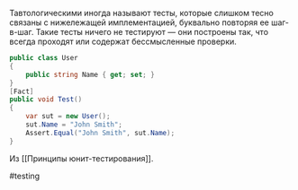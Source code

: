 Тавтологическими иногда называют тесты, которые слишком тесно связаны с нижележащей имплементацией, буквально повторяя ее шаг-в-шаг. Такие тесты ничего не тестируют — они построены так, что всегда проходят или содержат бессмысленные проверки.

```c#
public class User
{
    public string Name { get; set; }
}
[Fact]
public void Test()
{
    var sut = new User();
    sut.Name = "John Smith";
    Assert.Equal("John Smith", sut.Name);
}
```

Из [[Принципы юнит-тестирования]].

#testing